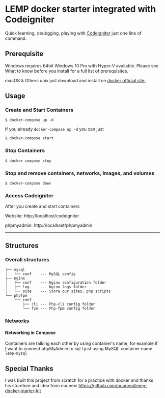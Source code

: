 # LEMP docker starter integrated with Codeigniter

Quick learning, deubgging, playing with [Codeigniter](https://codeigniter.com/) just one line of command.

## Prerequisite

Windows requires 64bit Windows 10 Pro with Hyper-V available. Please see What to know before you install for a full list of prerequisites.

macOS & Others unix just download and install on [docker official site.](https://www.docker.com/get-docker)

## Usage

### Create and Start Containers

```
$ docker-compose up -d
```

If you already ```docker-compose up -d``` you can just

```
$ docker-compose start
```

### Stop Containers

```
$ docker-compose stop
```

### Stop and remove containers, networks, images, and volumes

```
$ docker-compose down
```

### Access Codeigniter

After you create and start containers

Website: http://localhost/codeigniter

phpmyadmin: http://localhost/phpmyadmin

---

## Structures

### Overall structures

```
├── mysql
│   └── conf    --- MySQL config
├── nginx
│   ├── conf    --- Nginx configuration folder
│   ├── log     --- Nginx logs folder
│   └── site    --- Store our sites, php scripts
└── phpfpm
    └── conf
        ├── cli --- Php-cli config folder
        └── fpm --- Php-fpm config folder
```

### Networks

#### Networking in Compose

Containers are talking each other by using container's name, for example if I want to connect phpMyAdmin to sql I just using MySQL container name `lemp-mysql`


## Special Thanks

I was built this project from scratch for a practice with docker and thanks his stureture and idea from nuuneoi https://github.com/nuuneoi/lemp-docker-starter-kit
